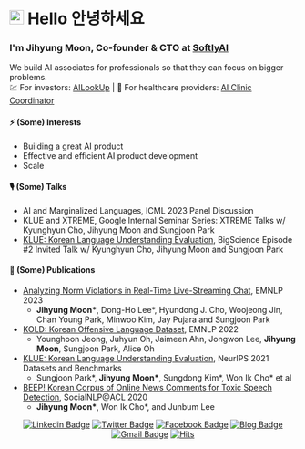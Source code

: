 # <img src="https://media.giphy.com/media/hvRJCLFzcasrR4ia7z/giphy.gif" width="25px">  Hello 안녕하세요


### I'm Jihyung Moon, Co-founder & CTO at [SoftlyAI](https://softly.ai/)
We build AI associates for professionals so that they can focus on bigger problems. <br>
💹 For investors: [AILookUp](https://ai-lookup.softly.ai) | 🏥 For healthcare providers: [AI Clinic Coordinator](https://softly.ai/ai-clinic-coordinator)

#### ⚡ (Some) Interests
- Building a great AI product
- Effective and efficient AI product development
- Scale

#### 🎙 (Some) Talks
- AI and Marginalized Languages, ICML 2023 Panel Discussion
- KLUE and XTREME, Google Internal Seminar Series: XTREME Talks w/ Kyunghyun Cho, Jihyung Moon and Sungjoon Park
- [KLUE: Korean Language Understanding Evaluation](https://www.youtube.com/watch?v=w4DYkRHceqc), BigScience Episode \#2 Invited Talk w/ Kyunghyun Cho, Jihyung Moon and Sungjoon Park

#### 📄 (Some) Publications
- [Analyzing Norm Violations in Real-Time Live-Streaming Chat](https://arxiv.org/abs/2305.10731), EMNLP 2023
  - **Jihyung Moon\***, Dong-Ho Lee\*, Hyundong J. Cho, Woojeong Jin, Chan Young Park, Minwoo Kim, Jay Pujara and Sungjoon Park
- [KOLD: Korean Offensive Language Dataset](https://arxiv.org/abs/2205.11315), EMNLP 2022
  - Younghoon Jeong, Juhyun Oh, Jaimeen Ahn, Jongwon Lee, **Jihyung Moon**, Sungjoon Park, Alice Oh
- [KLUE: Korean Language Understanding Evaluation](https://arxiv.org/abs/2105.09680), NeurIPS 2021 Datasets and Benchmarks
  - Sungjoon Park\*, **Jihyung Moon\***, Sungdong Kim\*, Won Ik Cho\* et al
- [BEEP! Korean Corpus of Online News Comments for Toxic Speech Detection](https://www.aclweb.org/anthology/2020.socialnlp-1.4), SocialNLP@ACL 2020
  - **Jihyung Moon\***, Won Ik Cho\*, and Junbum Lee


<div align=center>


[![Linkedin Badge](https://img.shields.io/badge/LinkedIn-blue?style=flat&logo=linkedin&logoColor=white&link=https://www.linkedin.com/in/mjihyung/)](https://www.linkedin.com/in/mjihyung/)
[![Twitter Badge](https://img.shields.io/badge/twitter-1DA1F2?style=flat&logo=twitter&logoColor=white&link=https://twitter.com/jihyung_moon)](https://twitter.com/jihyung_moon)
[![Facebook Badge](https://img.shields.io/badge/facebook-1877f2?style=flat&logo=facebook&logoColor=white&link=https://www.facebook.com/jihyung.moon.9)](https://www.facebook.com/jihyung.moon.9)
[![Blog Badge](http://img.shields.io/badge/Blog-black?style=flat&logo=github&link=https://inmoonlight.github.io/)](https://inmoonlight.github.io/)
[![Gmail Badge](https://img.shields.io/badge/Gmail-d14836?style=flat&logo=Gmail&logoColor=white&link=mailto:mjihyung@gmail.com)](mailto:mjihyung@gmail.com)
[![Hits](https://hits.seeyoufarm.com/api/count/incr/badge.svg?url=https%3A%2F%2Fgithub.com%2Finmoonlight&count_bg=%2379C83D&title_bg=%23555555&icon=&icon_color=%23E7E7E7&title=hits&edge_flat=false)](https://hits.seeyoufarm.com)
<div>
